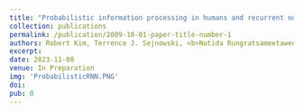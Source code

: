 ```yaml
---
title: "Probabilistic information processing in humans and recurrent neural networks"
collection: publications
permalink: /publication/2009-10-01-paper-title-number-1
authors: Robert Kim, Terrence J. Sejnowski, <b>Nutida Rungratsameetaweemana</b>
excerpt: 
date: 2023-11-08
venue: In Preparation
img: 'ProbabilisticRNN.PNG'
doi: 
pub: 0
---
```

